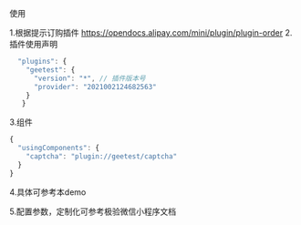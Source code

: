 使用

1.根据提示订购插件 https://opendocs.alipay.com/mini/plugin/plugin-order
2.插件使用声明
```javascript
  "plugins": {
    "geetest": {
      "version": "*", // 插件版本号
      "provider": "2021002124682563"
    }
   }
```
3.组件
```javascript
{
  "usingComponents": {
    "captcha": "plugin://geetest/captcha"
  }
}
```

4.具体可参考本demo

5.配置参数，定制化可参考极验微信小程序文档 